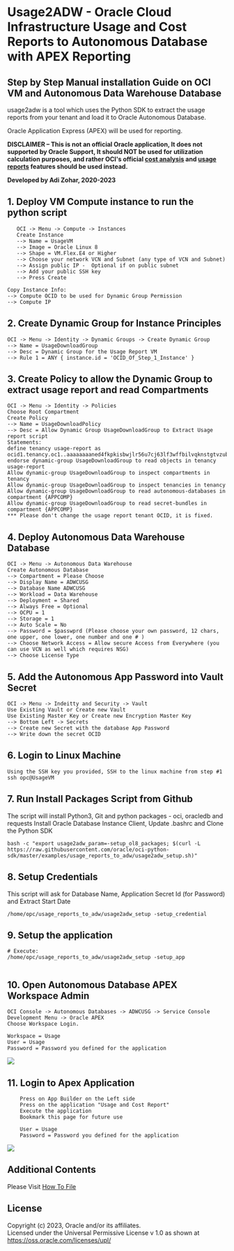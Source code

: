 # Usage2ADW - Oracle Cloud Infrastructure Usage and Cost Reports to Autonomous Database with APEX Reporting

## Step by Step Manual installation Guide on OCI VM and Autonomous Data Warehouse Database
usage2adw is a tool which uses the Python SDK to extract the usage reports from your tenant and load it to Oracle Autonomous Database.

Oracle Application Express (APEX) will be used for reporting.  

**DISCLAIMER – This is not an official Oracle application,  It does not supported by Oracle Support, It should NOT be used for utilization calculation purposes, and rather OCI's official 
[cost analysis](https://docs.oracle.com/en-us/iaas/Content/Billing/Concepts/costanalysisoverview.htm) 
and [usage reports](https://docs.oracle.com/en-us/iaas/Content/Billing/Concepts/usagereportsoverview.htm) features should be used instead.**

**Developed by Adi Zohar, 2020-2023**

## 1. Deploy VM Compute instance to run the python script
```
   OCI -> Menu -> Compute -> Instances
   Create Instance
   --> Name = UsageVM
   --> Image = Oracle Linux 8
   --> Shape = VM.Flex.E4 or Higher
   --> Choose your network VCN and Subnet (any type of VCN and Subnet)
   --> Assign public IP -  Optional if on public subnet
   --> Add your public SSH key
   --> Press Create
```

```
Copy Instance Info:
--> Compute OCID to be used for Dynamic Group Permission
--> Compute IP
```

## 2. Create Dynamic Group for Instance Principles

```
OCI -> Menu -> Identity -> Dynamic Groups -> Create Dynamic Group
--> Name = UsageDownloadGroup 
--> Desc = Dynamic Group for the Usage Report VM
--> Rule 1 = ANY { instance.id = 'OCID_Of_Step_1_Instance' }
```

## 3. Create Policy to allow the Dynamic Group to extract usage report and read Compartments

```
OCI -> Menu -> Identity -> Policies
Choose Root Compartment
Create Policy
--> Name = UsageDownloadPolicy
--> Desc = Allow Dynamic Group UsageDownloadGroup to Extract Usage report script
Statements:
define tenancy usage-report as ocid1.tenancy.oc1..aaaaaaaaned4fkpkisbwjlr56u7cj63lf3wffbilvqknstgtvzub7vhqkggq
endorse dynamic-group UsageDownloadGroup to read objects in tenancy usage-report
Allow dynamic-group UsageDownloadGroup to inspect compartments in tenancy
Allow dynamic-group UsageDownloadGroup to inspect tenancies in tenancy
Allow dynamic-group UsageDownloadGroup to read autonomous-databases in compartment {APPCOMP} 
Allow dynamic-group UsageDownloadGroup to read secret-bundles in compartment {APPCOMP}
*** Please don't change the usage report tenant OCID, it is fixed.
```

## 4. Deploy Autonomous Data Warehouse Database

```
OCI -> Menu -> Autonomous Data Warehouse
Create Autonomous Database
--> Compartment = Please Choose
--> Display Name = ADWCUSG
--> Database Name ADWCUSG
--> Workload = Data Warehouse
--> Deployment = Shared
--> Always Free = Optional
--> OCPU = 1
--> Storage = 1
--> Auto Scale = No
--> Password = $passwprd (Please choose your own password, 12 chars, one upper, one lower, one number and one # )
--> Choose Network Access = Allow secure Access from Everywhere (you can use VCN as well which requires NSG)
--> Choose License Type
```

## 5. Add the Autonomous App Password into Vault Secret

```
OCI -> Menu -> Indeitty and Security -> Vault
Use Existing Vault or Create new Vault
Use Existing Master Key or Create new Encryption Master Key
--> Bottom Left -> Secrets
--> Create new Secret with the database App Password
--> Write down the secret OCID
```

## 6. Login to Linux Machine

```
Using the SSH key you provided, SSH to the linux machine from step #1
ssh opc@UsageVM
```

## 7. Run Install Packages Script from Github

The script will install Python3, Git and python packages - oci, oracledb and requests
Install Oracle Database Instance Client, Update .bashrc and Clone the Python SDK

```
bash -c "export usage2adw_param=-setup_ol8_packages; $(curl -L https://raw.githubusercontent.com/oracle/oci-python-sdk/master/examples/usage_reports_to_adw/usage2adw_setup.sh)"
```

## 8. Setup Credentials

This script will ask for Database Name, Application Secret Id (for Password) and Extract Start Date

```
/home/opc/usage_reports_to_adw/usage2adw_setup -setup_credential
```
   
## 9. Setup the application

```
# Execute:
/home/opc/usage_reports_to_adw/usage2adw_setup -setup_app
   
```

## 10. Open Autonomous Database APEX Workspace Admin

```
OCI Console -> Autonomous Databases -> ADWCUSG -> Service Console
Development Menu -> Oracle APEX
Choose Workspace Login.

Workspace = Usage
User = Usage
Password = Password you defined for the application
```

![](img/Image_16.png)

## 11. Login to Apex Application

```
    Press on App Builder on the Left side
    Press on the application "Usage and Cost Report"
    Execute the application
    Bookmark this page for future use

    User = Usage
    Password = Password you defined for the application

```

![](img/Image_30.png)


## Additional Contents
Please Visit [How To File](step_by_step_howto.md)


## License                                                                                              
                                                                                                        
Copyright (c) 2023, Oracle and/or its affiliates.                                                       
Licensed under the Universal Permissive License v 1.0 as shown at  https://oss.oracle.com/licenses/upl/ 
